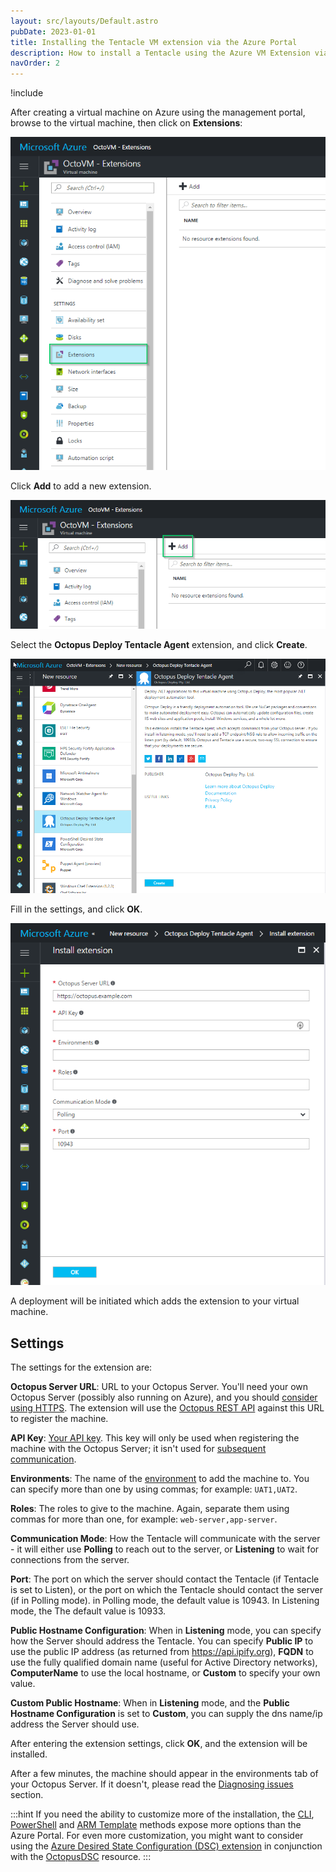 ```yaml
---
layout: src/layouts/Default.astro
pubDate: 2023-01-01
title: Installing the Tentacle VM extension via the Azure Portal
description: How to install a Tentacle using the Azure VM Extension via the new Azure Portal
navOrder: 2
---
```


!include <azure-vm-extension-deprecated>

After creating a virtual machine on Azure using the management portal, browse to the virtual machine, then click on **Extensions**:

![Azure VM Properties - Extensions Tab](/docs/infrastructure/deployment-targets/tentacle/windows/azure-virtual-machines/azure-portal-extensions-menu-item.png "width=500")

Click **Add** to add a new extension.

![Azure VM Properties - Add extensions button](/docs/infrastructure/deployment-targets/tentacle/windows/azure-virtual-machines/azure-portal-extensions-add.png "width=500")

Select the **Octopus Deploy Tentacle Agent** extension, and click **Create**.

![Add Extension - Create Octopus Deploy Tentacle Agent](/docs/infrastructure/deployment-targets/tentacle/windows/azure-virtual-machines/azure-portal-extensions-about-extension.png "width=500")

Fill in the settings, and click **OK**.

![ Octopus Deploy Tentacle Agent properties](/docs/infrastructure/deployment-targets/tentacle/windows/azure-virtual-machines/azure-portal-extensions-extension-properties.png "width=500")

A deployment will be initiated which adds the extension to your virtual machine.

## Settings

The settings for the extension are:

**Octopus Server URL**: URL to your Octopus Server. You'll need your own Octopus Server (possibly also running on Azure), and you should [consider using HTTPS](/docs/security/exposing-octopus/expose-the-octopus-web-portal-over-https/). The extension will use the [Octopus REST API](/docs/octopus-rest-api/) against this URL to register the machine.

**API Key**: [Your API key](/docs/octopus-rest-api/how-to-create-an-api-key/). This key will only be used when registering the machine with the Octopus Server; it isn't used for [subsequent communication](/docs/security/octopus-tentacle-communication/).

**Environments**: The name of the [environment](/docs/infrastructure/environments/) to add the machine to. You can specify more than one by using commas; for example: `UAT1,UAT2`.

**Roles**: The roles to give to the machine. Again, separate them using commas for more than one, for example: `web-server,app-server`.

**Communication Mode**: How the Tentacle will communicate with the server - it will either use **Polling** to reach out to the server, or **Listening** to wait for connections from the server.

**Port**: The port on which the server should contact the Tentacle (if Tentacle is set to Listen), or the port on which the Tentacle should contact the server (if in Polling mode). in Polling mode, the default value is 10943. In Listening mode, the The default value is 10933.

**Public Hostname Configuration**: When in **Listening** mode, you can specify how the Server should address the Tentacle. You can specify **Public IP** to use the public IP address (as returned from <https://api.ipify.org>), **FQDN** to use the fully qualified domain name (useful for Active Directory networks), **ComputerName** to use the local hostname, or **Custom** to specify your own value.

**Custom Public Hostname**: When in **Listening** mode, and the **Public Hostname Configuration** is set to **Custom**, you can supply the dns name/ip address the Server should use.

After entering the extension settings, click **OK**, and the extension will be installed.

After a few minutes, the machine should appear in the environments tab of your Octopus Server. If it doesn't, please read the [Diagnosing issues](/docs/infrastructure/deployment-targets/tentacle/windows/azure-virtual-machines/diagnosing-issues/) section.

:::hint
If you need the ability to customize more of the installation, the [CLI](/docs/infrastructure/deployment-targets/tentacle/windows/azure-virtual-machines/via-the-azure-cli/), [PowerShell](/docs/infrastructure/deployment-targets/tentacle/windows/azure-virtual-machines/via-powershell/) and [ARM Template](/docs/infrastructure/deployment-targets/tentacle/windows/azure-virtual-machines/via-an-arm-template/) methods expose more options than the Azure Portal. For even more customization, you might want to consider using the [Azure Desired State Configuration (DSC) extension](https://docs.microsoft.com/en-us/azure/virtual-machines/extensions/dsc-overview) in conjunction with the [OctopusDSC](https://www.powershellgallery.com/packages/OctopusDSC) resource.
:::
